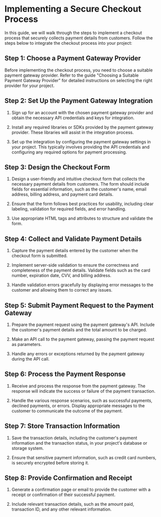 # Implementing a Secure Checkout Process

In this guide, we will walk through the steps to implement a checkout process that securely collects payment details from customers. Follow the steps below to integrate the checkout process into your project:

## Step 1: Choose a Payment Gateway Provider

Before implementing the checkout process, you need to choose a suitable payment gateway provider. Refer to the guide "Choosing a Suitable Payment Gateway Provider" for detailed instructions on selecting the right provider for your project.

## Step 2: Set Up the Payment Gateway Integration

1. Sign up for an account with the chosen payment gateway provider and obtain the necessary API credentials and keys for integration.

2. Install any required libraries or SDKs provided by the payment gateway provider. These libraries will assist in the integration process.

3. Set up the integration by configuring the payment gateway settings in your project. This typically involves providing the API credentials and configuring any required options for payment processing.

## Step 3: Design the Checkout Form

1. Design a user-friendly and intuitive checkout form that collects the necessary payment details from customers. The form should include fields for essential information, such as the customer's name, email address, billing address, and payment card details.

2. Ensure that the form follows best practices for usability, including clear labeling, validation for required fields, and error handling.

3. Use appropriate HTML tags and attributes to structure and validate the form.

## Step 4: Collect and Validate Payment Details

1. Capture the payment details entered by the customer when the checkout form is submitted.

2. Implement server-side validation to ensure the correctness and completeness of the payment details. Validate fields such as the card number, expiration date, CVV, and billing address.

3. Handle validation errors gracefully by displaying error messages to the customer and allowing them to correct any issues.

## Step 5: Submit Payment Request to the Payment Gateway

1. Prepare the payment request using the payment gateway's API. Include the customer's payment details and the total amount to be charged.

2. Make an API call to the payment gateway, passing the payment request as parameters.

3. Handle any errors or exceptions returned by the payment gateway during the API call.

## Step 6: Process the Payment Response

1. Receive and process the response from the payment gateway. The response will indicate the success or failure of the payment transaction.

2. Handle the various response scenarios, such as successful payments, declined payments, or errors. Display appropriate messages to the customer to communicate the outcome of the payment.

## Step 7: Store Transaction Information

1. Save the transaction details, including the customer's payment information and the transaction status, in your project's database or storage system.

2. Ensure that sensitive payment information, such as credit card numbers, is securely encrypted before storing it.

## Step 8: Provide Confirmation and Receipt

1. Generate a confirmation page or email to provide the customer with a receipt or confirmation of their successful payment.

2. Include relevant transaction details, such as the amount paid, transaction ID, and any other relevant information.
